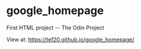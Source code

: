 # google_homepage

First HTML project -- The Odin Project

View at: https://tef20.github.io/google_homepage/
